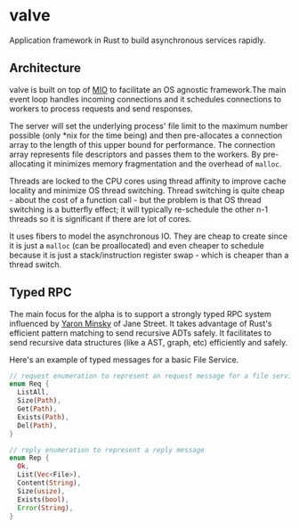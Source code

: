 # valve
Application framework in Rust to build asynchronous services rapidly.

## Architecture

valve is built on top of [MIO]() to facilitate an OS agnostic framework.The main event loop handles incoming connections and it schedules connections to workers to process requests and send responses.

The server will set the underlying process' file limit to the maximum number possible (only *nix for the time being) and then pre-allocates a connection array to the length of this upper bound for performance. The connection array represents file descriptors and passes them to the workers. By pre-allocating it minimizes memory fragmentation and the overhead of `malloc`.

Threads are locked to the CPU cores using thread affinity to improve cache locality and minimize OS thread switching. Thread switching is quite cheap - about the cost of a function call - but the problem is that OS thread switching is a butterfly effect; it will typically re-schedule the other n-1 threads so it is significant if there are lot of cores.

It uses fibers to model the asynchronous IO. They are cheap to create since it is just a `malloc` (can be proallocated) and even cheaper to schedule because it is just a stack/instruction register swap - which is cheaper than a thread switch.

## Typed RPC

The main focus for the alpha is to support a strongly typed RPC system influenced by [Yaron Minsky](https://blogs.janestreet.com/typing-rpcs/) of Jane Street. It takes advantage of Rust's efficient pattern matching to send recursive ADTs safely. It facilitates to send recursive data structures (like a AST, graph, etc) efficiently and safely.

Here's an example of typed messages for a basic File Service.

```rust
// request enumeration to represent an request message for a file service
enum Req {
  ListAll,
  Size(Path),
  Get(Path),
  Exists(Path),
  Del(Path),
}

// reply enumeration to represent a reply message 
enum Rep {
  Ok,
  List(Vec<File>),
  Content(String),
  Size(usize),
  Exists(bool),
  Error(String),
}
```
